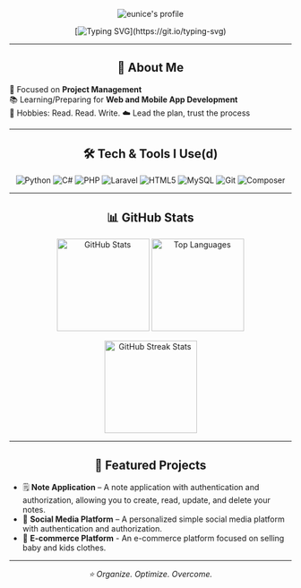 <div align="center">

![eunice's profile](https://i.pinimg.com/originals/27/14/29/271429a1b1cb41ff1403ed57bd9b1a7d.gif)

[![Typing SVG](https://readme-typing-svg.herokuapp.com?font=Fira+Code&size=24&duration=3000&pause=1000&color=FADADD&center=true&vCenter=true&width=600&lines=Hi%2C+I'm+Eunice+👋;an+aspiring+project+manager;)](https://git.io/typing-svg)

</div>

---

## <div align="center"> 🌷 About Me 
🎯 Focused on **Project Management**  
📚 Learning/Preparing for **Web and Mobile App Development**  
🎨 Hobbies: Read. Read. Write. 
☁️ Lead the plan, trust the process
</div>

---

## <div align="center"> 🛠 Tech & Tools I Use(d) </div>
<div align="center">
  
![Python](https://img.shields.io/badge/Python-3776AB?style=for-the-badge&logo=python&logoColor=white)
![C#](https://img.shields.io/badge/C%23-239120?style=for-the-badge&logo=csharp&logoColor=white)
![PHP](https://img.shields.io/badge/PHP-777BB4?style=for-the-badge&logo=php&logoColor=white)
![Laravel](https://img.shields.io/badge/Laravel-FF2D20?style=for-the-badge&logo=laravel&logoColor=white)
![HTML5](https://img.shields.io/badge/HTML5-E34F26?style=for-the-badge&logo=html5&logoColor=white)
![MySQL](https://img.shields.io/badge/MySQL-005E87?style=for-the-badge&logo=mysql&logoColor=white)
![Git](https://img.shields.io/badge/Git-F05032?style=for-the-badge&logo=git&logoColor=white)
![Composer](https://img.shields.io/badge/Composer-885630?style=for-the-badge&logo=composer&logoColor=white)

</div>

---

## <div align="center"> 📊 GitHub Stats </div>
<p align="center">
  <img src="https://github-readme-stats.vercel.app/api?username=eunice0603&show_icons=true&theme=synthwave" alt="GitHub Stats" height="165">
  <img src="https://github-readme-stats.vercel.app/api/top-langs/?username=eunice0603&layout=compact&theme=synthwave" alt="Top Languages" height="165">
</p>

<p align="center">
  <img src="https://github-readme-streak-stats.herokuapp.com/?user=eunice0603&theme=synthwave" alt="GitHub Streak Stats" height="165">
</p>

---

## <div align="center"> 🌟 Featured Projects </div>
- 🗒 **Note Application** – A note application with authentication and authorization, allowing you to create, read, update, and delete your notes. 
- 📱 **Social Media Platform** – A personalized simple social media platform with authentication and authorization.
- 🛒 **E-commerce Platform** - An e-commerce platform focused on selling baby and kids clothes.

---

<div align="center"> <em>⭐ Organize. Optimize. Overcome. </em> </div>
